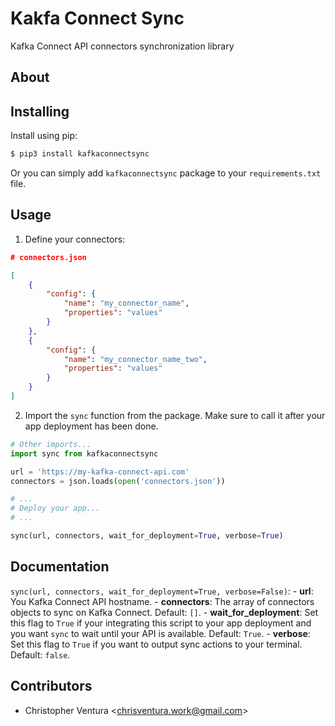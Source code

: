 # Kakfa Connect Sync
Kafka Connect API connectors synchronization library

## About

## Installing

Install using pip:
```sh
$ pip3 install kafkaconnectsync
```
Or you can simply add `kafkaconnectsync` package to your `requirements.txt` file.

## Usage
1. Define your connectors:

```json
# connectors.json

[
    {
        "config": {
            "name": "my_connector_name",
            "properties": "values"
        }
    },
    {
        "config": {
            "name": "my_connector_name_two",
            "properties": "values"
        }
    }
]
```

2. Import the `sync` function from the package. Make sure to call it after your app deployment has been done.
```python
# Other imports...
import sync from kafkaconnectsync

url = 'https://my-kafka-connect-api.com'
connectors = json.loads(open('connectors.json'))

# ...
# Deploy your app...
# ...

sync(url, connectors, wait_for_deployment=True, verbose=True)
```

## Documentation

`sync(url, connectors, wait_for_deployment=True, verbose=False)`:
    - **url**: You Kafka Connect API hostname.
    - **connectors**: The array of connectors objects to sync on Kafka Connect. Default: `[]`.
    - **wait_for_deployment**: Set this flag to `True` if your integrating this script to your app deployment and you want `sync` to wait until your API is available. Default: `True`.
    - **verbose**: Set this flag to `True` if you want to output sync actions to your terminal. Default: `false`.

## Contributors
- Christopher Ventura <<chrisventura.work@gmail.com>>
